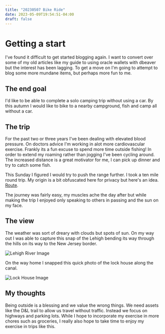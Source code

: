 ```yaml
---
title: "20230507 Bike Ride"
date: 2023-05-09T19:54:51-04:00
draft: false
---
```


# Getting a start

I've found it difficult to get started blogging again. I want to convert over some of my old articles like my guide to using oracle wallets with dbeaver but the interest has been lagging. To get a move on I'm going to attempt to blog some more mundane items, but perhaps more fun to me.

## The end goal

I'd like to be able to complete a solo camping trip without using a car. By this autumn I would like to bike to a nearby campground, fish and camp all without a car.

## The trip

For the past two or three years I've been dealing with elevated blood pressure. On doctors advice I'm working in alot more cardiovascular exercise. Frankly its a fun excuse to spend more time outside fishing! In order to extend my roaming rather than jogging I've been cycling around. The increased distance is a great motivator for me, I can pick up dinner and try to catch some fish.

This Sunday I figured I would try to push the range further. I took a ten mile round trip. My origin is a bit obfuscated here for privacy but here's an idea. [Route](https://goo.gl/maps/NKxtcc14ZkJuZiDM6). 

The journey was fairly easy, my muscles ache the day after but while making the trip I enjoyed only speaking to others in passing and the sun on my face. 

## The view

The weather was sort of dreary with clouds but spots of sun. On my way out I was able to capture this snap of the Lehigh bending its way through the hills on its way to the New Jersey border. 

![Lehigh River Image](/me/20230509/bike_lehigh_small.jpg)

On the way home I snapped this quick photo of the lock house along the canal. 

![Lock House Image](/me/20230509/canal_house_small.jpg)

## My thoughts

Being outside is a blessing and we value the wrong things. We need assets like the D&L trail to allow us travel without traffic. Instead we focus on highways and parking lots. While I hope to incorporate my exercise in more chores such as groceries, I really also hope to take time to enjoy my exercise in trips like this.
